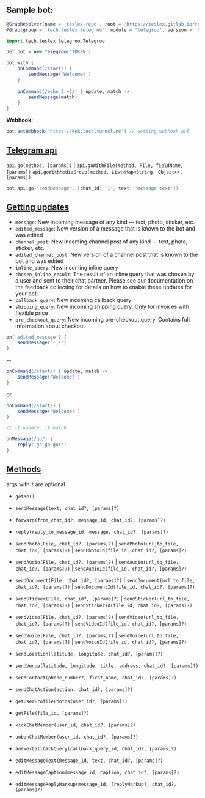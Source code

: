## Sample bot:

```groovy
@GrabResolver(name = 'teslex-repo', root = 'https://teslex.gitlab.io/repo')
@Grab(group = 'tech.teslex.telegroo', module = 'telegroo', version = '0.4.0')

import tech.teslex.telegroo.Telegroo

def bot = new Telegroo('TOKEN')

bot.with {
	onCommand(/start/) {
		sendMessage('Welcome!')
	}
	
	onCommand(/echo (.+)/) { update, match ->
		sendMessage(match)
	}
}

```

**Webhook:**
```groovy
bot.setWebhook('https://kek.localtunnel.me') // setting webhook url
```

## [Telegram api](https://core.telegram.org/bots/api)

`api.go(method, [params])` |
`api.goWithFile(method, File, fieldName, [params])`
`api.goWithMediaGroup(method, List<Map<String, Object>>, [params])`

```groovy
bot.api.go('sendMessage', [chat_id: '1', text: 'message text'])
```


## [Getting updates](https://core.telegram.org/bots/api#getting-updates)

- `message`: New incoming message of any kind — text, photo, sticker, etc. 
- `edited_message`:  New version of a message that is known to the bot and was edited
- `channel_post`: New incoming channel post of any kind — text, photo, sticker, etc.
- `edited_channel_post`: New version of a channel post that is known to the bot and was edited
- `inline_query`: New incoming inline query
- `chosen_inline_result`: The result of an inline query that was chosen by a user and sent to their chat partner. Please see our documentation on the feedback collecting for details on how to enable these updates for your bot.
- `callback_query`: New incoming callback query
- `shipping_query`: New incoming shipping query. Only for invoices with flexible price
- `pre_checkout_query`: New incoming pre-checkout query. Contains full information about checkout


```groovy
on('edited_message') {
	sendMessage('-_-')
}
```

--

```groovy
onCommand(/start/) { update, match ->
	sendMessage('Welcome!')
}
```
or
```groovy
onCommand(/start/) {
	sendMessage('Welcome!')
}

// it.update, it.match
```
```groovy
onMessage(/go/) {
	reply('go go go!')
} 
```

## [Methods](https://core.telegram.org/bots/api#available-methods)
args with `?` are optional

- `getMe()`

- `sendMessage(text, chat_id?, [params]?)`

- `forward(from_chat_id?, message_id, chat_id?, [params]?)`

- `reply(reply_to_message_id, message, chat_id?, [params]?)`

- `sendPhoto(File, chat_id?, [params]?)` | `sendPhoto(url_to_file, chat_id?, [params]?)` | `sendPhotoId(file_id, chat_id?, [params]?)`

- `sendAudio(File, chat_id?, [params]?)` | `sendAudio(url_to_file, chat_id?, [params]?)` | `sendAudioId(file_id, chat_id?, [params]?)`

- `sendDocument(File, chat_id?, [params]?)` | `sendDocument(url_to_file, chat_id?, [params]?)` | `sendDocumentId(file_id, chat_id?, [params]?)`

- `sendSticker(File, chat_id?, [params]?)` | `sendSticker(url_to_file, chat_id?, [params]?)` | `sendStickerId(file_id, chat_id?, [params]?)`

- `sendVideo(File, chat_id?, [params]?)` | `sendVideo(url_to_file, chat_id?, [params]?)` | `sendVideoId(file_id, chat_id?, [params]?)`

- `sendVoice(File, chat_id?, [params]?)` | `sendVoice(url_to_file, chat_id?, [params]?)` | `sendVoiceId(file_id, chat_id?, [params]?)`

- `sendLocation(latitude, longitude, chat_id?, [params]?)`

- `sendVenue(latitude, longitude, title, address, chat_id?, [params]?)`

- `sendContact(phone_number?, first_name, chat_id?, [params]?)`

- `sendChatAction(action, chat_id?, [params]?)`

- `getUserProfilePhotos(user_id?, [params]?)`

- `getFile(file_id, [params]?)`

- `kickChatMember(user_id, chat_id?, [params]?)`

- `unbanChatMember(user_id, chat_id?, [params]?)`

- `answerCallbackQuery(callback_query_id, chat_id?, [params]?)`

- `editMessageText(message_id, text, chat_id?, [params]?)`

- `editMessageCaption(message_id, caption, chat_id?, [params]?)`

- `editMessageReplyMarkup(message_id, [replyMarkup], chat_id?, [params]?)`
